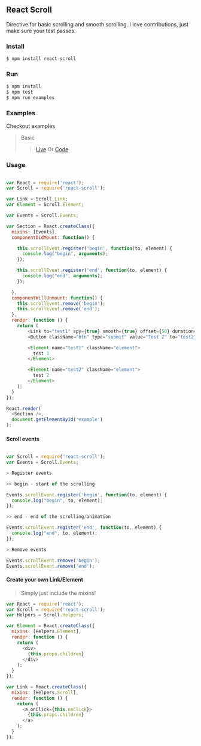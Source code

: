 ## React Scroll

Directive for basic scrolling and smooth scrolling.
I love contributions, just make sure your test passes.

### Install
```js
$ npm install react-scroll
```

### Run
```js
$ npm install
$ npm test
$ npm run examples
```

### Examples
Checkout examples
> Basic
>> [Live](http://fisshy.github.io/react-scroll-example/basic/index.html)
>> Or
>> [Code](https://github.com/fisshy/react-scroll/blob/master/examples/basic/app.js)

### Usage
```js

var React = require('react');
var Scroll = require('react-scroll'); 

var Link = Scroll.Link;
var Element = Scroll.Element;

var Events = Scroll.Events;

var Section = React.createClass({
  mixins: [Events],
  componentDidMount: function() {

    this.scrollEvent.register('begin', function(to, element) {
      console.log("begin", arguments);
    });

    this.scrollEvent.register('end', function(to, element) {
      console.log("end", arguments);
    });

  },
  componentWillUnmount: function() {
    this.scrollEvent.remove('begin');
    this.scrollEvent.remove('end');
  },
  render: function () {
  	return (
  		<Link to="test1" spy={true} smooth={true} offset={50} duration={500} >Test 1</Link>
		<Button className="btn" type="submit" value="Test 2" to="test2" spy={true} smooth={true} offset={50} duration={500} >Test 2</Button>

  		<Element name="test1" className="element">
  		  test 1
  		</Element>

  		<Element name="test2" className="element">
  		  test 2
  		</Element>
	);
  }
});

React.render(
  <Section />,
  document.getElementById('example')
);

```

#### Scroll events
```js

var Scroll = require('react-scroll'); 
var Events = Scroll.Events;

> Register events

>> begin - start of the scrolling

Events.scrollEvent.register('begin', function(to, element) {
  console.log("begin", to, element);
});

>> end - end of the scrolling/animation

Events.scrollEvent.register('end', function(to, element) {
  console.log("end", to, element);
});

> Remove events

Events.scrollEvent.remove('begin');
Events.scrollEvent.remove('end');

```

#### Create your own Link/Element
> Simply just include the mixins!

```js
var React = require('react');
var Scroll = require('react-scroll'); 
var Helpers = Scroll.Helpers;

var Element = React.createClass({
  mixins: [Helpers.Element],
  render: function () {
    return (
      <div>
        {this.props.children}
      </div>
    );
  }
});

var Link = React.createClass({
  mixins: [Helpers.Scroll],
  render: function () {
    return (
      <a onClick={this.onClick}>
        {this.props.children}
      </a>
    );
  }
});

```
